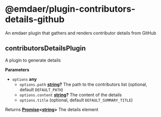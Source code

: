 <!--
  This file was generated by emdaer

  Its template can be found at .emdaer/README.emdaer.md
-->
<h1 id="-emdaer-plugin-contributors-details-github">@emdaer/plugin-contributors-details-github</h1>
<p>An emdaer plugin that gathers and renders contributor details from GitHub</p>
<!-- Generated by documentation.js. Update this documentation by updating the source code. -->
<h2 id="contributorsdetailsplugin">contributorsDetailsPlugin</h2>
<p>A plugin to generate details</p>
<p><strong>Parameters</strong></p>
<ul>
<li><code>options</code> <strong>any</strong> <ul>
<li><code>options.path</code> <strong><a href="https://developer.mozilla.org/en-US/docs/Web/JavaScript/Reference/Global_Objects/String">string</a>?</strong> The path to the contributors list (optional, default <code>DEFAULT_PATH</code>)</li>
<li><code>options.content</code> <strong><a href="https://developer.mozilla.org/en-US/docs/Web/JavaScript/Reference/Global_Objects/String">string</a>?</strong> The content of the details</li>
<li><code>options.title</code>   (optional, default <code>DEFAULT_SUMMARY_TITLE</code>)</li>
</ul>
</li>
</ul>
<p>Returns <strong><a href="https://developer.mozilla.org/en-US/docs/Web/JavaScript/Reference/Global_Objects/Promise">Promise</a>&lt;<a href="https://developer.mozilla.org/en-US/docs/Web/JavaScript/Reference/Global_Objects/String">string</a>&gt;</strong> The details element</p>
